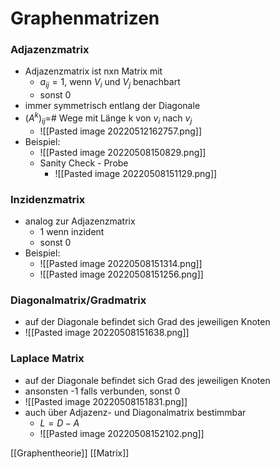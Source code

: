 # Graphenmatrizen
### Adjazenzmatrix
+ Adjazenzmatrix ist nxn Matrix mit
	+ $a_{ij}=1$, wenn $V_i$ und $V_j$ benachbart
	+ sonst 0
+ immer symmetrisch entlang der Diagonale
+ $(A^k)_{ij}=$# Wege mit Länge k von $v_i$ nach $v_j$
	+ ![[Pasted image 20220512162757.png]]
+ Beispiel:
	+ ![[Pasted image 20220508150829.png]]
	+ Sanity Check - Probe
		+ ![[Pasted image 20220508151129.png]]

### Inzidenzmatrix
+ analog zur Adjazenzmatrix
	+ 1 wenn inzident
	+ sonst 0
+ Beispiel:
	+ ![[Pasted image 20220508151314.png]]
	+ ![[Pasted image 20220508151256.png]]

### Diagonalmatrix/Gradmatrix
+ auf der Diagonale befindet sich Grad des jeweiligen Knoten
+ ![[Pasted image 20220508151638.png]]

### Laplace Matrix
+ auf der Diagonale befindet sich Grad des jeweiligen Knoten
+ ansonsten -1 falls verbunden, sonst 0
+ ![[Pasted image 20220508151831.png]]
+ auch über Adjazenz- und Diagonalmatrix bestimmbar
	+ $L=D-A$
	+ ![[Pasted image 20220508152102.png]]

[[Graphentheorie]] [[Matrix]]